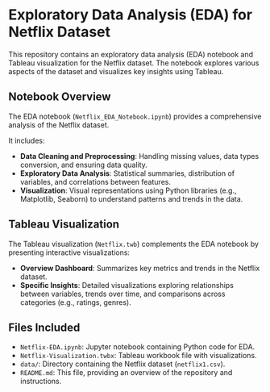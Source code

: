 # Exploratory Data Analysis (EDA) for Netflix Dataset

This repository contains an exploratory data analysis (EDA) notebook and Tableau visualization for the Netflix dataset. The notebook explores various aspects of the dataset and visualizes key insights using Tableau.

## Notebook Overview

The EDA notebook (`Netflix_EDA_Notebook.ipynb`) provides a comprehensive analysis of the Netflix dataset. 

It includes:
- **Data Cleaning and Preprocessing**: Handling missing values, data types conversion, and ensuring data quality.
- **Exploratory Data Analysis**: Statistical summaries, distribution of variables, and correlations between features.
- **Visualization**: Visual representations using Python libraries (e.g., Matplotlib, Seaborn) to understand patterns and trends in the data.

## Tableau Visualization

The Tableau visualization (`Netflix.twb`) complements the EDA notebook by presenting interactive visualizations:

- **Overview Dashboard**: Summarizes key metrics and trends in the Netflix dataset.
- **Specific Insights**: Detailed visualizations exploring relationships between variables, trends over time, and comparisons across categories (e.g., ratings, genres).

## Files Included

- `Netflix-EDA.ipynb`: Jupyter notebook containing Python code for EDA.
- `Netflix-Visualization.twbx`: Tableau workbook file with visualizations.
- `data/`: Directory containing the Netflix dataset (`netflix1.csv`).
- `README.md`: This file, providing an overview of the repository and instructions.
